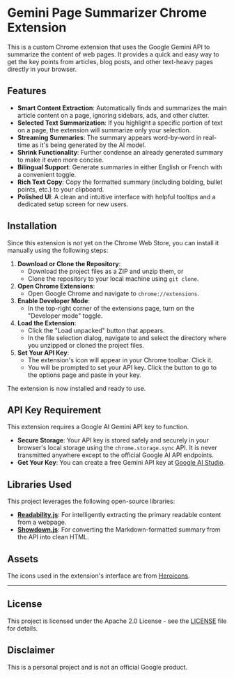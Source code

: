 # Gemini Page Summarizer Chrome Extension

This is a custom Chrome extension that uses the Google Gemini API to summarize the content of web pages. It provides a quick and easy way to get the key points from articles, blog posts, and other text-heavy pages directly in your browser.

## Features

- **Smart Content Extraction**: Automatically finds and summarizes the main article content on a page, ignoring sidebars, ads, and other clutter.
- **Selected Text Summarization**: If you highlight a specific portion of text on a page, the extension will summarize only your selection.
- **Streaming Summaries**: The summary appears word-by-word in real-time as it's being generated by the AI model.
- **Shrink Functionality**: Further condense an already generated summary to make it even more concise.
- **Bilingual Support**: Generate summaries in either English or French with a convenient toggle.
- **Rich Text Copy**: Copy the formatted summary (including bolding, bullet points, etc.) to your clipboard.
- **Polished UI**: A clean and intuitive interface with helpful tooltips and a dedicated setup screen for new users.

## Installation

Since this extension is not yet on the Chrome Web Store, you can install it manually using the following steps:

1.  **Download or Clone the Repository**:
    -   Download the project files as a ZIP and unzip them, or
    -   Clone the repository to your local machine using `git clone`.
2.  **Open Chrome Extensions**:
    -   Open Google Chrome and navigate to `chrome://extensions`.
3.  **Enable Developer Mode**:
    -   In the top-right corner of the extensions page, turn on the "Developer mode" toggle.
4.  **Load the Extension**:
    -   Click the "Load unpacked" button that appears.
    -   In the file selection dialog, navigate to and select the directory where you unzipped or cloned the project files.
5.  **Set Your API Key**:
    -   The extension's icon will appear in your Chrome toolbar. Click it.
    -   You will be prompted to set your API key. Click the button to go to the options page and paste in your key.

The extension is now installed and ready to use.

## API Key Requirement

This extension requires a Google AI Gemini API key to function.

- **Secure Storage**: Your API key is stored safely and securely in your browser's local storage using the `chrome.storage.sync` API. It is never transmitted anywhere except to the official Google AI API endpoints.
- **Get Your Key**: You can create a free Gemini API key at [Google AI Studio](https://aistudio.google.com/app/apikey).

## Libraries Used

This project leverages the following open-source libraries:

- **[Readability.js](https://github.com/mozilla/readability)**: For intelligently extracting the primary readable content from a webpage.
- **[Showdown.js](https://github.com/showdownjs/showdown)**: For converting the Markdown-formatted summary from the API into clean HTML.

## Assets

The icons used in the extension's interface are from [Heroicons](https://heroicons.com/).

---

## License

This project is licensed under the Apache 2.0 License - see the [LICENSE](LICENSE) file for details.

## Disclaimer

This is a personal project and is not an official Google product.
